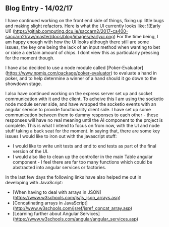 ## Blog Entry  - 14/02/17

I have continued working on the front end side of things, fixing up little bugs and making slight refactors. Here is what the UI currently looks like: 
![Early UI] (https://gitlab.computing.dcu.ie/saccarn2/2017-ca400-saccarn2/raw/master/docs/blog/images/earlyui.png)
For the time being, I am happy enough with how the UI looks although there still are some issues, the key one being the lack of an input method when wanting to bet or raise a certain amount of chips. I dont view this as particularly pressing for the moment though.

I have also decided to use a node module called [Poker-Evaluator] (https://www.npmjs.com/package/poker-evaluator) to evaluate a hand in poker, and to help determine a winner of a hand should it go down to the showdown stage.

I also have continued working on the express server set up and socket communication with it and the client. To acheive this I am using the socketio node module server side, and have wrapped the socketio events with an angular service to provide functionality client side.
I have set up some communication between them to dummy responses to each other - these responses will have no real meaning until the AI component to the project is complete. This is what I intend to focus on from now, with the UI and node stuff taking a back seat for the moment. In saying that, there are some key issues I would like to iron out with the javascript stuff:
 -  I would like to write unit tests and end to end tests as part of the final version of the UI.
 -  I would also like to clean up the controller in the main Table angular component - I feel there are far too many functions which could be abstracted into angular services or factories.

In the last few days the following links have also helped me out in developing with JavaScript:
- [When having to deal with arrays in JSON] (https://www.w3schools.com/js/js_json_arrays.asp)
- [Concatinating arrays in JavaScript] (http://www.w3schools.com/jsref/jsref_concat_array.asp)
- [Learning further about Angular Services] (https://www.w3schools.com/angular/angular_services.asp)
